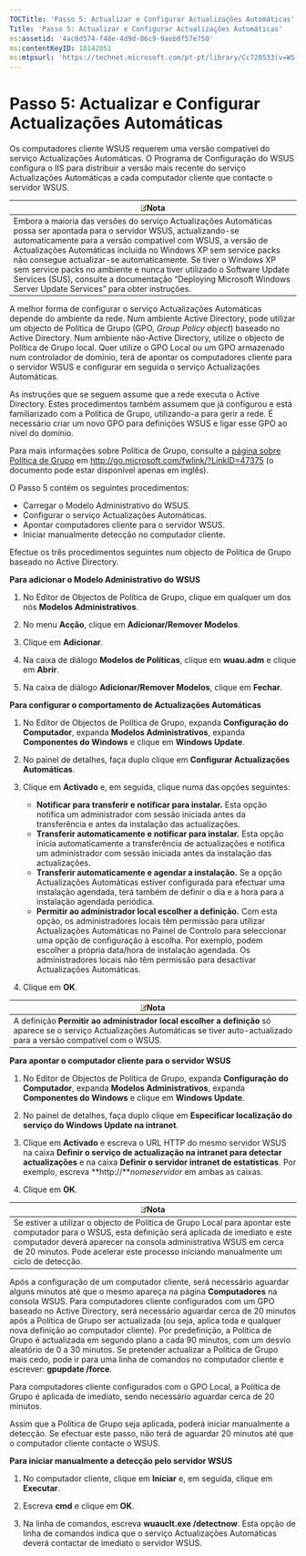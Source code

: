 ```yaml
---
TOCTitle: 'Passo 5: Actualizar e Configurar Actualizações Automáticas'
Title: 'Passo 5: Actualizar e Configurar Actualizações Automáticas'
ms:assetid: '4ac8d574-f48e-4d9d-86c9-9aeb0f57e750'
ms:contentKeyID: 18142051
ms:mtpsurl: 'https://technet.microsoft.com/pt-pt/library/Cc720533(v=WS.10)'
---
```


Passo 5: Actualizar e Configurar Actualizações Automáticas
==========================================================

Os computadores cliente WSUS requerem uma versão compatível do serviço Actualizações Automáticas. O Programa de Configuração do WSUS configura o IIS para distribuir a versão mais recente do serviço Actualizações Automáticas a cada computador cliente que contacte o servidor WSUS.

| ![](/security-updates/images/Cc720533.note(WS.10).gif)Nota                                                                                                                                                                                                                                                                                                                                                                                                                                                      |
|----------------------------------------------------------------------------------------------------------------------------------------------------------------------------------------------------------------------------------------------------------------------------------------------------------------------------------------------------------------------------------------------------------------------------------------------------------------------------------------------------------------------------|
| Embora a maioria das versões do serviço Actualizações Automáticas possa ser apontada para o servidor WSUS, actualizando-se automaticamente para a versão compatível com WSUS, a versão de Actualizações Automáticas incluída no Windows XP sem service packs não consegue actualizar-se automaticamente. Se tiver o Windows XP sem service packs no ambiente e nunca tiver utilizado o Software Update Services (SUS), consulte a documentação “Deploying Microsoft Windows Server Update Services” para obter instruções. |

A melhor forma de configurar o serviço Actualizações Automáticas depende do ambiente da rede. Num ambiente Active Directory, pode utilizar um objecto de Política de Grupo (GPO, *Group Policy object*) baseado no Active Directory. Num ambiente não-Active Directory, utilize o objecto de Política de Grupo local. Quer utilize o GPO Local ou um GPO armazenado num controlador de domínio, terá de apontar os computadores cliente para o servidor WSUS e configurar em seguida o serviço Actualizações Automáticas.

As instruções que se seguem assume que a rede executa o Active Directory. Estes procedimentos também assumem que já configurou e está familiarizado com a Política de Grupo, utilizando-a para gerir a rede. É necessário criar um novo GPO para definições WSUS e ligar esse GPO ao nível do domínio.

Para mais informações sobre Política de Grupo, consulte a [página sobre Política de Grupo](http://go.microsoft.com/fwlink/?linkid=47375) em http://go.microsoft.com/fwlink/?LinkID=47375 (o documento pode estar disponível apenas em inglês).

O Passo 5 contém os seguintes procedimentos:

-   Carregar o Modelo Administrativo do WSUS.
-   Configurar o serviço Actualizações Automáticas.
-   Apontar computadores cliente para o servidor WSUS.
-   Iniciar manualmente detecção no computador cliente.

Efectue os três procedimentos seguintes num objecto de Política de Grupo baseado no Active Directory.

**Para adicionar o Modelo Administrativo do WSUS**
1.  No Editor de Objectos de Política de Grupo, clique em qualquer um dos nós **Modelos Administrativos**.

2.  No menu **Acção**, clique em **Adicionar/Remover Modelos**.

3.  Clique em **Adicionar**.

4.  Na caixa de diálogo **Modelos de Políticas**, clique em **wuau.adm** e clique em **Abrir**.

5.  Na caixa de diálogo **Adicionar/Remover Modelos**, clique em **Fechar**.

**Para configurar o comportamento de Actualizações Automáticas**
1.  No Editor de Objectos de Política de Grupo, expanda **Configuração do Computador**, expanda **Modelos Administrativos**, expanda **Componentes do Windows** e clique em **Windows Update**.

2.  No painel de detalhes, faça duplo clique em **Configurar Actualizações Automáticas**.

3.  Clique em **Activado** e, em seguida, clique numa das opções seguintes:

    -   **Notificar para transferir e notificar para instalar.** Esta opção notifica um administrador com sessão iniciada antes da transferência e antes da instalação das actualizações.
    -   **Transferir automaticamente e notificar para instalar.** Esta opção inicia automaticamente a transferência de actualizações e notifica um administrador com sessão iniciada antes da instalação das actualizações.
    -   **Transferir automaticamente e agendar a instalação.** Se a opção Actualizações Automáticas estiver configurada para efectuar uma instalação agendada, terá também de definir o dia e a hora para a instalação agendada periódica.
    -   **Permitir ao administrador local escolher a definição.** Com esta opção, os administradores locais têm permissão para utilizar Actualizações Automáticas no Painel de Controlo para seleccionar uma opção de configuração à escolha. Por exemplo, podem escolher a própria data/hora de instalação agendada. Os administradores locais não têm permissão para desactivar Actualizações Automáticas.

4.  Clique em **OK**.

| ![](/security-updates/images/Cc720533.note(WS.10).gif)Nota                                                                                                                 |
|---------------------------------------------------------------------------------------------------------------------------------------------------------------------------------------|
| A definição **Permitir ao administrador local escolher a definição** só aparece se o serviço Actualizações Automáticas se tiver auto-actualizado para a versão compatível com o WSUS. |

**Para apontar o computador cliente para o servidor WSUS**
1.  No Editor de Objectos de Política de Grupo, expanda **Configuração do Computador**, expanda **Modelos Administrativos**, expanda **Componentes do Windows** e clique em **Windows Update**.

2.  No painel de detalhes, faça duplo clique em **Especificar localização do serviço do Windows Update na intranet**.

3.  Clique em **Activado** e escreva o URL HTTP do mesmo servidor WSUS na caixa **Definir o serviço de actualização na intranet para detectar actualizações** e na caixa **Definir o servidor intranet de estatísticas**. Por exemplo, escreva **http://***nomeservidor* em ambas as caixas.

4.  Clique em **OK**.

| ![](/security-updates/images/Cc720533.note(WS.10).gif)Nota                                                                                                                                                                                                                                          |
|----------------------------------------------------------------------------------------------------------------------------------------------------------------------------------------------------------------------------------------------------------------------------------------------------------------|
| Se estiver a utilizar o objecto de Política de Grupo Local para apontar este computador para o WSUS, esta definição será aplicada de imediato e este computador deverá aparecer na consola administrativa WSUS em cerca de 20 minutos. Pode acelerar este processo iniciando manualmente um ciclo de detecção. |

Após a configuração de um computador cliente, será necessário aguardar alguns minutos até que o mesmo apareça na página **Computadores** na consola WSUS. Para computadores cliente configurados com um GPO baseado no Active Directory, será necessário aguardar cerca de 20 minutos após a Política de Grupo ser actualizada (ou seja, aplica toda e qualquer nova definição ao computador cliente). Por predefinição, a Política de Grupo é actualizada em segundo plano a cada 90 minutos, com um desvio aleatório de 0 a 30 minutos. Se pretender actualizar a Política de Grupo mais cedo, pode ir para uma linha de comandos no computador cliente e escrever: **gpupdate /force**.

Para computadores cliente configurados com o GPO Local, a Política de Grupo é aplicada de imediato, sendo necessário aguardar cerca de 20 minutos.

Assim que a Política de Grupo seja aplicada, poderá iniciar manualmente a detecção. Se efectuar este passo, não terá de aguardar 20 minutos até que o computador cliente contacte o WSUS.

**Para iniciar manualmente a detecção pelo servidor WSUS**
1.  No computador cliente, clique em **Iniciar** e, em seguida, clique em **Executar**.

2.  Escreva **cmd** e clique em **OK**.

3.  Na linha de comandos, escreva **wuauclt.exe /detectnow**. Esta opção de linha de comandos indica que o serviço Actualizações Automáticas deverá contactar de imediato o servidor WSUS.
